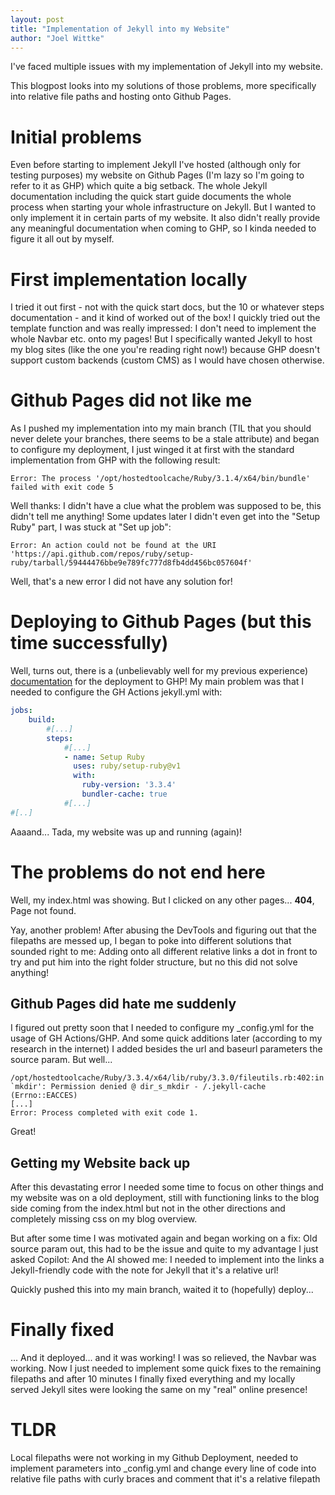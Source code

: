 ```yaml
---
layout: post
title: "Implementation of Jekyll into my Website"
author: "Joel Wittke"
---
```


I've faced multiple issues with my implementation of Jekyll into my website.

This blogpost looks into my solutions of those problems, more specifically into relative file paths and hosting onto Github Pages.
<!--preview-->

# Initial problems

Even before starting to implement Jekyll I've hosted (although only for testing purposes) my website on Github Pages (I'm lazy so I'm going to refer to it as GHP) which quite a big setback.
The whole Jekyll documentation including the quick start guide documents the whole process when starting your whole infrastructure on Jekyll. But I wanted to only implement it in certain parts of my website. It also didn't really provide any meaningful documentation when coming to GHP, so I kinda needed to figure it all out by myself.

# First implementation locally

I tried it out first - not with the quick start docs, but the 10 or whatever steps documentation - and it kind of worked out of the box! I quickly tried out the template function and was really impressed: I don't need to implement the whole Navbar etc. onto my pages! But I specifically wanted Jekyll to host my blog sites (like the one you're reading right now!) because GHP doesn't support custom backends (custom CMS) as I would have chosen otherwise. 

# Github Pages did not like me

As I pushed my implementation into my main branch (TIL that you should never delete your branches, there seems to be a stale attribute) and began to configure my deployment, I just winged it at first with the standard implementation from GHP with the following result:

```
Error: The process '/opt/hostedtoolcache/Ruby/3.1.4/x64/bin/bundle' failed with exit code 5
```

Well thanks: I didn't have a clue what the problem was supposed to be, this didn't tell me anything!
Some updates later I didn't even get into the "Setup Ruby" part, I was stuck at "Set up job":

```
Error: An action could not be found at the URI 'https://api.github.com/repos/ruby/setup-ruby/tarball/59444476bbe9e789fc777d8fb4dd456bc057604f'
```

Well, that's a new error I did not have any solution for!

# Deploying to Github Pages (but this time successfully)

Well, turns out, there is a (unbelievably well for my previous experience) [documentation](https://jekyllrb.com/docs/continuous-integration/github-actions/) for the deployment to GHP! My main problem was that I needed to configure the GH Actions jekyll.yml with:

```yml
jobs:
    build:
        #[...]
        steps:
            #[...]
            - name: Setup Ruby
              uses: ruby/setup-ruby@v1
              with:
                ruby-version: '3.3.4'
                bundler-cache: true
            #[...]
#[..]
```

Aaaand... Tada, my website was up and running (again)!

# The problems do not end here

Well, my index.html was showing. But I clicked on any other pages... **404**, Page not found.

Yay, another problem! After abusing the DevTools and figuring out that the filepaths are messed up, I began to poke into different solutions that sounded right to me:
Adding onto all different relative links a dot in front to try and put him into the right folder structure, but no this did not solve anything!

## Github Pages did hate me suddenly

I figured out pretty soon that I needed to configure my _config.yml for the usage of GH Actions/GHP. And some quick additions later (according to my research in the internet) I added besides the url and baseurl parameters the source param. But well...

```
/opt/hostedtoolcache/Ruby/3.3.4/x64/lib/ruby/3.3.0/fileutils.rb:402:in `mkdir': Permission denied @ dir_s_mkdir - /.jekyll-cache (Errno::EACCES)
[...]
Error: Process completed with exit code 1.
```

Great!

## Getting my Website back up

After this devastating error I needed some time to focus on other things and my website was on a old deployment, still with functioning links to the blog side coming from the index.html but not in the other directions and completely missing css on my blog overview. 

But after some time I was motivated again and began working on a fix: Old source param out, this had to be the issue and quite to my advantage I just asked Copilot:
And the AI showed me: I needed to implement into the links a Jekyll-friendly code with the note for Jekyll that it's a relative url!

Quickly pushed this into my main branch, waited it to (hopefully) deploy...

# Finally fixed

... And it deployed... and it was working! I was so relieved, the Navbar was working. Now I just needed to implement some quick fixes to the remaining filepaths and after 10 minutes I finally fixed everything and my locally served Jekyll sites were looking the same on my "real" online presence!



# TLDR

Local filepaths were not working in my Github Deployment, needed to implement parameters into _config.yml and change every line of code into relative file paths with curly braces and comment that it's a relative filepath

